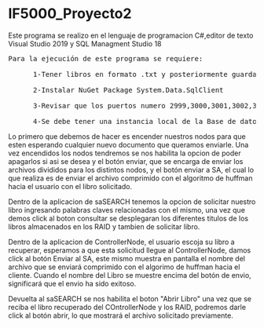 # IF5000_Proyecto2
Este programa se realizo en el lenguaje de programacion C#,editor de texto Visual Studio 2019 y SQL Managment Studio 18 <br>

<pre>Para la ejecución de este programa se requiere:<br>
    &nbsp;&nbsp;1-Tener libros en formato .txt y posteriormente guardar estos libros dentro de ControllerNode/Enviar/
<br> &nbsp;&nbsp;&nbsp;&nbsp; 2-Instalar NuGet Package System.Data.SqlClient 
<br> &nbsp;&nbsp;&nbsp;&nbsp; 3-Revisar que los puertos numero 2999,3000,3001,3002,3003,3004 y 3005 no esten siendo ocupados por otro programa  
<br> &nbsp;&nbsp;&nbsp;&nbsp; 4-Se debe tener una instancia local de la Base de datos llamada ProyectoRedes2
</pre>

Lo primero que debemos de hacer es encender nuestros nodos para que esten esperando cualquier nuevo documento que queramos enviarle.
Una vez encendidos los nodos tendremos se nos habilita la opcion de poder apagarlos si asi se desea y el botón enviar, que se encarga de enviar los archivos divididos para los distintos nodos, y el botón enviar a SA, el cual lo que realiza es de enviar el archivo comprimido con el algoritmo de huffman hacia el usuario con el libro solicitado.

Dentro de la aplicacion de saSEARCH tenemos la opcion de solicitar nuestro libro ingresando palabras claves relacionadas con el mismo, una vez que demos click al boton consultar se desplegaran los diferentes titulos de los libros almacenados en los RAID y tambien de solicitar libro.

Dentro de la aplicacion de ControllerNode, el usuario escoja su libro a recuperar, esperamos a que esta solicitud llegue al ControllerNode, damos click al botón Enviar al SA, este mismo muestra en pantalla el nombre del archivo que se enviará comprimido con el algorimo de huffman hacia el cliente. Cuando el nombre del Libro se muestre encima del botón de envio, significará que el envio ha sido exitoso.

Devuelta al saSEARCH se nos habilita el boton "Abrir Libro" una vez que se reciba el libro recuperado del COntrollerNode y los RAID, podremos darle click al botón abrir, lo que mostrará el archivo solicitado previamente.
